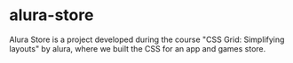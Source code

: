 # alura-store
Alura Store is a project developed during the course "CSS Grid: Simplifying layouts" by alura, where we built the CSS for an app and games store.
